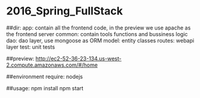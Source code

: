# 2016_Spring_FullStack

##dir:
        app: contain all the frontend code, in the preview we use apache as the frontend server
        common: contain tools functions and bussiness logic
        dao: dao layer, use mongoose as ORM
        model: entity classes
        routes: webapi layer
        test: unit tests

##preview: 
        http://ec2-52-36-23-134.us-west-2.compute.amazonaws.com/#/home

##environment require: 
        nodejs 

##usage:
        npm install
        npm start
